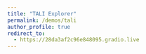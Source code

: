 ```yaml
---
title: "TALI Explorer"
permalink: /demos/tali
author_profile: true
redirect_to:
  - https://28da3af2c96e848095.gradio.live
---
```

<!-- Global site tag (gtag.js) - Google Analytics -->
<script async src="https://www.googletagmanager.com/gtag/js?id=UA-131324268-1"></script>
<script>
  window.dataLayer = window.dataLayer || [];
  function gtag(){dataLayer.push(arguments);}
  gtag('js', new Date());

  gtag('config', 'UA-131324268-1');
</script>
